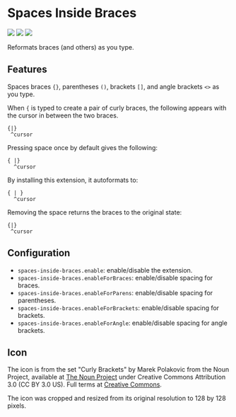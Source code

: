 # Spaces Inside Braces

[![](https://vsmarketplacebadge.apphb.com/version/AiryShift.spaces-inside-braces.svg)](https://marketplace.visualstudio.com/items?itemName=AiryShift.spaces-inside-braces)
[![](https://vsmarketplacebadge.apphb.com/installs-short/AiryShift.spaces-inside-braces.svg)](https://marketplace.visualstudio.com/items?itemName=AiryShift.spaces-inside-braces)
[![](https://vsmarketplacebadge.apphb.com/rating-short/AiryShift.spaces-inside-braces.svg)](https://marketplace.visualstudio.com/items?itemName=AiryShift.spaces-inside-braces)

Reformats braces (and others) as you type.

## Features

Spaces braces `{}`, parentheses `()`, brackets `[]`, and angle brackets `<>` as you type.

When `{` is typed to create a pair of curly braces, the following appears with the cursor in between the two braces.

    {|}
     ^cursor

Pressing space once by default gives the following:

    { |}
      ^cursor

By installing this extension, it autoformats to:

    { | }
      ^cursor

Removing the space returns the braces to the original state:

    {|}
     ^cursor

## Configuration

- `spaces-inside-braces.enable`: enable/disable the extension.
- `spaces-inside-braces.enableForBraces`: enable/disable spacing for braces.
- `spaces-inside-braces.enableForParens`: enable/disable spacing for parentheses.
- `spaces-inside-braces.enableForBrackets`: enable/disable spacing for brackets.
- `spaces-inside-braces.enableForAngle`: enable/disable spacing for angle brackets.

## Icon

The icon is from the set "Curly Brackets" by Marek Polakovic from the Noun Project, available at [The Noun Project](https://thenounproject.com/term/curly-brackets/108564/) under Creative Commons Attribution 3.0 (CC BY 3.0 US).
Full terms at [Creative Commons](https://creativecommons.org/licenses/by/3.0/us/).

The icon was cropped and resized from its original resolution to 128 by 128 pixels.
